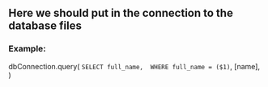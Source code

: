 ## Here we should put in the connection to the database files

### Example:
 dbConnection.query(
  `SELECT full_name,  WHERE full_name = ($1)`,
    [name],
  )
